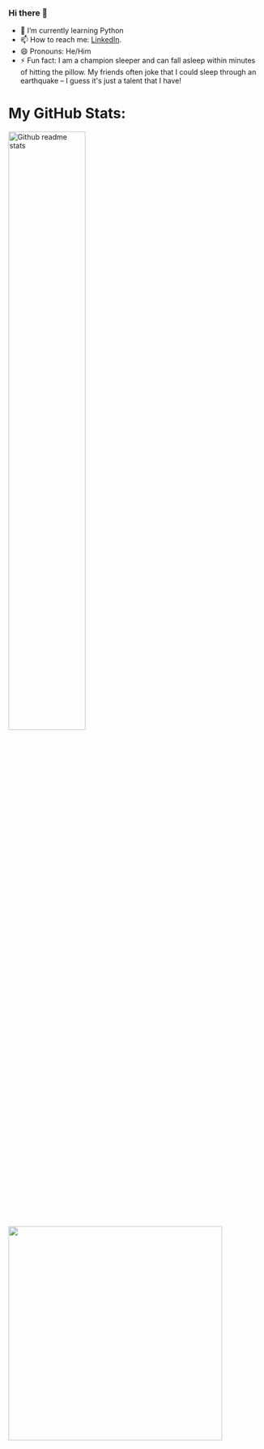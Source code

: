 ### Hi there 👋
- 🌱 I’m currently learning Python
- 📫 How to reach me: [LinkedIn](https://www.linkedin.com/in/vasu-choudhary/).
- 😄 Pronouns: He/Him
- ⚡ Fun fact: I am a champion sleeper and can fall asleep within minutes of hitting the pillow. My friends often joke that I could sleep through an earthquake – I guess it's just a talent that I have!

# My GitHub Stats:
<!-- <p><img src="https://github-readme-activity-graph.cyclic.app/graph?username=vasu0508&bg_color=121212&color=f2edf2&line=35d04e&point=18d825&area=true&hide_border=true)](https://github.com/ashutosh00710/github-readme-activity-graph)"></p> -->
<!-- <p align="left"><img src="https://activity-graph.herokuapp.com/graph?username=vasu0508&theme=react-dark" alt="Activity Graph"></p> -->
<p align="left"><img src="https://github-readme-stats.vercel.app/api?username=vasu0508&show_icons=true&theme=radical" alt="Github readme stats" width="55%"></p>
<!--<p align="left"><img src="https://github-profile-trophy.vercel.app/?username=vasu0508&theme=juicyfresh&rank=SSS,SS,S,AAA,AA,A,B,C,UNKNOWN SECRET&column=5&row=1" alt="Github readme stats"></p>-->
<p><img width=422 src="https://github-readme-streak-stats.herokuapp.com/?user=vasu0508&theme=react"></p> 

